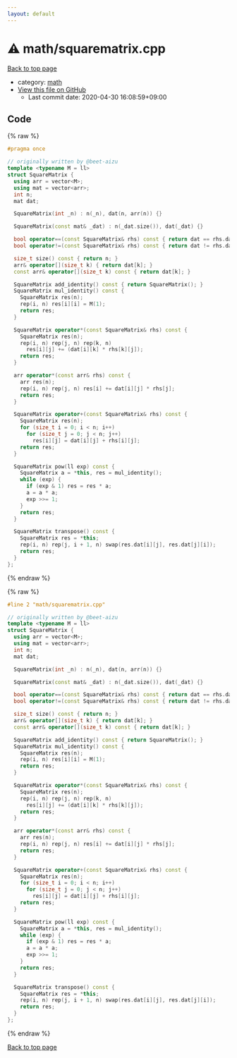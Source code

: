 ```yaml
---
layout: default
---
```


<!-- mathjax config similar to math.stackexchange -->
<script type="text/javascript" async
  src="https://cdnjs.cloudflare.com/ajax/libs/mathjax/2.7.5/MathJax.js?config=TeX-MML-AM_CHTML">
</script>
<script type="text/x-mathjax-config">
  MathJax.Hub.Config({
    TeX: { equationNumbers: { autoNumber: "AMS" }},
    tex2jax: {
      inlineMath: [ ['$','$'] ],
      processEscapes: true
    },
    "HTML-CSS": { matchFontHeight: false },
    displayAlign: "left",
    displayIndent: "2em"
  });
</script>

<script type="text/javascript" src="https://cdnjs.cloudflare.com/ajax/libs/jquery/3.4.1/jquery.min.js"></script>
<script src="https://cdn.jsdelivr.net/npm/jquery-balloon-js@1.1.2/jquery.balloon.min.js" integrity="sha256-ZEYs9VrgAeNuPvs15E39OsyOJaIkXEEt10fzxJ20+2I=" crossorigin="anonymous"></script>
<script type="text/javascript" src="../../assets/js/copy-button.js"></script>
<link rel="stylesheet" href="../../assets/css/copy-button.css" />


# :warning: math/squarematrix.cpp

<a href="../../index.html">Back to top page</a>

* category: <a href="../../index.html#7e676e9e663beb40fd133f5ee24487c2">math</a>
* <a href="{{ site.github.repository_url }}/blob/master/math/squarematrix.cpp">View this file on GitHub</a>
    - Last commit date: 2020-04-30 16:08:59+09:00




## Code

<a id="unbundled"></a>
{% raw %}
```cpp
#pragma once

// originally written by @beet-aizu
template <typename M = ll>
struct SquareMatrix {
  using arr = vector<M>;
  using mat = vector<arr>;
  int n;
  mat dat;

  SquareMatrix(int _n) : n(_n), dat(n, arr(n)) {}

  SquareMatrix(const mat& _dat) : n(_dat.size()), dat(_dat) {}

  bool operator==(const SquareMatrix& rhs) const { return dat == rhs.dat; }
  bool operator!=(const SquareMatrix& rhs) const { return dat != rhs.dat; }

  size_t size() const { return n; }
  arr& operator[](size_t k) { return dat[k]; }
  const arr& operator[](size_t k) const { return dat[k]; }

  SquareMatrix add_identity() const { return SquareMatrix(); }
  SquareMatrix mul_identity() const {
    SquareMatrix res(n);
    rep(i, n) res[i][i] = M(1);
    return res;
  }

  SquareMatrix operator*(const SquareMatrix& rhs) const {
    SquareMatrix res(n);
    rep(i, n) rep(j, n) rep(k, n)
      res[i][j] += (dat[i][k] * rhs[k][j]);
    return res;
  }

  arr operator*(const arr& rhs) const {
    arr res(n);
    rep(i, n) rep(j, n) res[i] += dat[i][j] * rhs[j];
    return res;
  }

  SquareMatrix operator+(const SquareMatrix& rhs) const {
    SquareMatrix res(n);
    for (size_t i = 0; i < n; i++)
      for (size_t j = 0; j < n; j++)
        res[i][j] = dat[i][j] + rhs[i][j];
    return res;
  }

  SquareMatrix pow(ll exp) const {
    SquareMatrix a = *this, res = mul_identity();
    while (exp) {
      if (exp & 1) res = res * a;
      a = a * a;
      exp >>= 1;
    }
    return res;
  }

  SquareMatrix transpose() const {
    SquareMatrix res = *this;
    rep(i, n) rep(j, i + 1, n) swap(res.dat[i][j], res.dat[j][i]);
    return res;
  }
};

```
{% endraw %}

<a id="bundled"></a>
{% raw %}
```cpp
#line 2 "math/squarematrix.cpp"

// originally written by @beet-aizu
template <typename M = ll>
struct SquareMatrix {
  using arr = vector<M>;
  using mat = vector<arr>;
  int n;
  mat dat;

  SquareMatrix(int _n) : n(_n), dat(n, arr(n)) {}

  SquareMatrix(const mat& _dat) : n(_dat.size()), dat(_dat) {}

  bool operator==(const SquareMatrix& rhs) const { return dat == rhs.dat; }
  bool operator!=(const SquareMatrix& rhs) const { return dat != rhs.dat; }

  size_t size() const { return n; }
  arr& operator[](size_t k) { return dat[k]; }
  const arr& operator[](size_t k) const { return dat[k]; }

  SquareMatrix add_identity() const { return SquareMatrix(); }
  SquareMatrix mul_identity() const {
    SquareMatrix res(n);
    rep(i, n) res[i][i] = M(1);
    return res;
  }

  SquareMatrix operator*(const SquareMatrix& rhs) const {
    SquareMatrix res(n);
    rep(i, n) rep(j, n) rep(k, n)
      res[i][j] += (dat[i][k] * rhs[k][j]);
    return res;
  }

  arr operator*(const arr& rhs) const {
    arr res(n);
    rep(i, n) rep(j, n) res[i] += dat[i][j] * rhs[j];
    return res;
  }

  SquareMatrix operator+(const SquareMatrix& rhs) const {
    SquareMatrix res(n);
    for (size_t i = 0; i < n; i++)
      for (size_t j = 0; j < n; j++)
        res[i][j] = dat[i][j] + rhs[i][j];
    return res;
  }

  SquareMatrix pow(ll exp) const {
    SquareMatrix a = *this, res = mul_identity();
    while (exp) {
      if (exp & 1) res = res * a;
      a = a * a;
      exp >>= 1;
    }
    return res;
  }

  SquareMatrix transpose() const {
    SquareMatrix res = *this;
    rep(i, n) rep(j, i + 1, n) swap(res.dat[i][j], res.dat[j][i]);
    return res;
  }
};

```
{% endraw %}

<a href="../../index.html">Back to top page</a>


